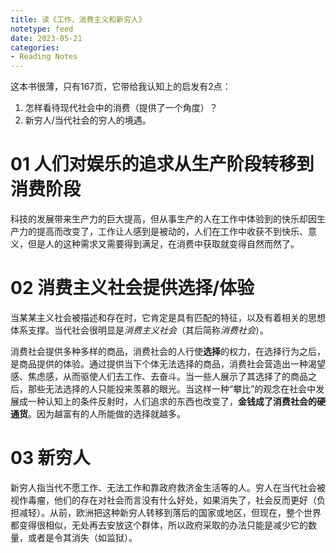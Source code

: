 ```yaml
---
title: 读《工作、消费主义和新穷人》
notetype: feed
date: 2023-05-21
categories: 
- Reading Notes
---
```


这本书很薄，只有167页，它带给我认知上的启发有2点：
1. 怎样看待现代社会中的消费（提供了一个角度）？
2. 新穷人/当代社会的穷人的境遇。

# 01 人们对娱乐的追求从生产阶段转移到消费阶段

科技的发展带来生产力的巨大提高，但从事生产的人在工作中体验到的快乐却因生产力的提高而改变了，工作让人感到是被动的，人们在工作中收获不到快乐、意义，但是人的这种需求又需要得到满足，在消费中获取就变得自然而然了。

# 02 消费主义社会提供选择/体验

当某某主义社会被描述和存在时，它肯定是具有匹配的特征，以及有着相关的思想体系支撑。当代社会很明显是*消费主义社会*（其后简称*消费社会*）。

消费社会提供多种多样的商品，消费社会的人行使**选择**的权力，在选择行为之后，是商品提供的体验。通过提供当下个体无法选择的商品，消费社会营造出一种渴望感、焦虑感，从而驱使人们去工作、去奋斗。当一些人展示了其选择了的商品之后，那些无法选择的人只能投来羡慕的眼光。当这样一种“攀比”的观念在社会中发展成一种认知上的条件反射时，人们追求的东西也改变了，**金钱成了消费社会的硬通货**。因为越富有的人所能做的选择就越多。

# 03 新穷人

新穷人指当代不愿工作、无法工作和靠政府救济金生活等的人。穷人在当代社会被视作毒瘤，他们的存在对社会而言没有什么好处，如果消失了，社会反而更好（负担减轻）。从前，欧洲把这种新穷人转移到落后的国家或地区，但现在，整个世界都变得很相似，无处再去安放这个群体，所以政府采取的办法只能是减少它的数量，或者是令其消失（如监狱）。